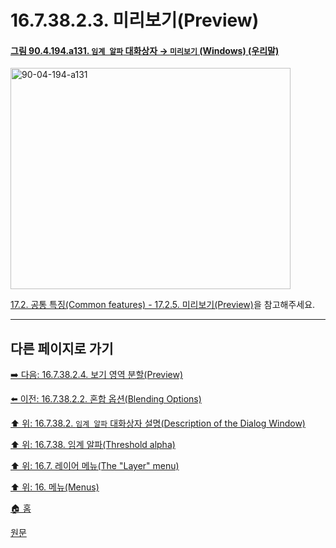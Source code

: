 # 16.7.38.2.3. 미리보기(Preview)

<a id="90-04-194-a131"></a>

#### [그림 90.4.194.a131. `임계 알파` 대화상자 → `미리보기` (Windows) (우리말)](./90-04-0194-threshold_alpha.md#90-04-194-a131)
<img width="448" height="354" alt="90-04-194-a131" src="https://github.com/user-attachments/assets/efc52a3e-8ca0-4608-8ccd-6e75b52bb1c4" />

[17.2. 공통 특징(Common features) - 17.2.5. 미리보기(Preview)](./17-02-05-preview.md)을 참고해주세요.

***

## 다른 페이지로 가기

[➡️ 다음: 16.7.38.2.4. 보기 영역 분할(Preview)](./16-07-38-02-04-split_view.md)

[⬅️ 이전: 16.7.38.2.2. 혼합 옵션(Blending Options)](./16-07-38-02-02-blending_options.md)

[⬆️ 위: 16.7.38.2. `임계 알파` 대화상자 설명(Description of the Dialog Window)](./16-07-38-02-00-description_of_the_dialog_window.md)

[⬆️ 위: 16.7.38. 임계 알파(Threshold alpha)](./16-07-38-00-threshold-alpha.md)

[⬆️ 위: 16.7. 레이어 메뉴(The "Layer" menu)](./16-07-00-the-layer-menu.md)

[⬆️ 위: 16. 메뉴(Menus)](./16-00-menus.md)

[🏠 홈](./00-home.md)

[원문](https://docs.gimp.org/2.10/ko/gimp-filter-threshold-alpha.html#idm29674)